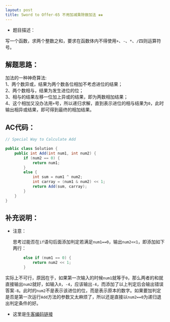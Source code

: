 ```yaml
---
layout: post
title: Sword to Offer-65 不用加减乘除做加法 ❀❀
---
```


* 题目描述：  

写一个函数，求两个整数之和，要求在函数体内不得使用`+`、`-`、`*`、`/`四则运算符号。

## 解题思路：

加法的一种神奇算法:  
1、两个数异或，结果为两个数各位相加不考虑进位的结果；  
2、两个数相与，结果为发生进位的位；  
3、相与的结果左移一位加上异或的结果，即为两数相加结果；  
4、这个相加又没办法用`+`号，所以递归求解，直到表示进位的相与结果为`0`，此时输出相异或结果，即可得到最终的相加结果。  


## AC代码：

```java
// Special Way to Calculate Add

public class Solution {
    public int Add(int num1, int num2) {
        if (num2 == 0) {
            return num1;
        }
        else {
            int sum = num1 ^ num2;
            int carray = (num1 & num2) << 1;
            return Add(sum, carray);
        }
    }
}
```


## 补充说明： 

* 注意：  

  思考过能否在`if`语句后面添加判定若满足`num1==0`，输出`num2<<1`，即添加如下两行：
```java
        else if (num1 == 0) {
            return num2 << 1;
        }
```
实际上不可行，原因在于，如果第一次输入的时候`num1`就等于`0`，那么两者的和就直接输出`num2`就好，如输入`0`，`-4`，应该输出`-4`，而添加了以上判定后会输出错误答案`-8`。此时的`num2`不是表示该进位的位，而是表示原本的数字。如果要加判定是否是第一次运行`Add`方法的参数又太麻烦了，所以还是直接以`num2==0`为递归退出判定条件的好。


* 这里是[牛客编码链接](https://www.nowcoder.com/practice/59ac416b4b944300b617d4f7f111b215?tpId=13&&tqId=11201&rp=1&ru=/ta/coding-interviews&qru=/ta/coding-interviews/question-ranking)